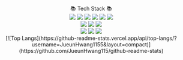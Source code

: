 <div align=center
	<h3>📚 Tech Stack 📚</h3>
</div>
<div align="center">
<img src="https://img.shields.io/badge/C-A8B9CC?style=flat&logo=C&logoColor=white"/>
<img src="https://img.shields.io/badge/C++-00599C?style=flat&logo=C++&logoColor=white"/>
<img src="https://img.shields.io/badge/JavaScript-F7DF1E?style=flat&logo=JavaScript&logoColor=white" />
<img src="https://img.shields.io/badge/Node.js-339933?style=flat&logo=Node.js&logoColor=white" />
<img src="https://img.shields.io/badge/HTML5-E34F26?style=flat&logo=HTML5&logoColor=white" />
<img src="https://img.shields.io/badge/CSS3-1572B6?style=flat&logo=CSS3&logoColor=white" />
<br>
<img src="https://img.shields.io/badge/Oracle-F80000?style=flat&logo=Oracle&logoColor=white" />
<img src="https://img.shields.io/badge/MongoDB-47A248?style=flat&logo=MariaDB&logoColor=white" />
<img src="https://img.shields.io/badge/Linux-FCC624?style=flat&logo=Linux&logoColor=white" />
<br>
<img src="https://img.shields.io/badge/Visual_Studio-5C2D91?style=flat&logo=Visual_Studio&logoColor=white" />
<img src="https://img.shields.io/badge/Visual_Studio_Code-007ACC?style=flat&logo=Visual_Studio_Code&logoColor=white" />
<img src="https://img.shields.io/badge/Git-F05032?style=flat&logo=Git&logoColor=white" />
</div>

<div align="center">
[![Top Langs](https://github-readme-stats.vercel.app/api/top-langs/?username=JueunHwang1155&layout=compact)](https://github.com/JueunHwang115/github-readme-stats)
</div>
